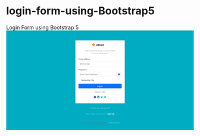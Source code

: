 # login-form-using-Bootstrap5
Login Form using Bootstrap 5
<img src="https://github.com/pramod-ravuri/login-form-using-Bootstrap5/blob/main/login-form/assets/images/login-form.png" alt="login-form">
